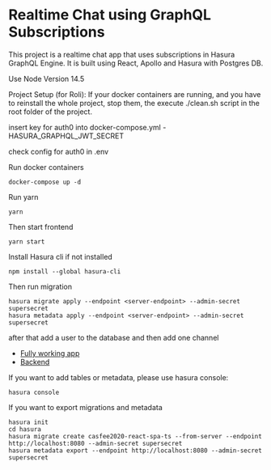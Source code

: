 # Realtime Chat using GraphQL Subscriptions

This project is a realtime chat app that uses subscriptions in Hasura GraphQL Engine. It is built using React, Apollo and Hasura with Postgres DB.

Use Node Version 14.5

Project Setup (for Roli): If your docker containers are running, and you have to reinstall the whole project, stop them, the execute ./clean.sh script in the root folder of the project.

insert key for auth0 into docker-compose.yml - HASURA_GRAPHQL_JWT_SECRET

check config for auth0 in .env

Run docker containers

```
docker-compose up -d
```

Run yarn

```
yarn
```

Then start frontend

```
yarn start
```

Install Hasura cli if not installed

```
npm install --global hasura-cli
```

Then run migration

```
hasura migrate apply --endpoint <server-endpoint> --admin-secret supersecret
hasura metadata apply --endpoint <server-endpoint> --admin-secret supersecret
```

after that add a user to the database and then add one channel

- [Fully working app](http://localhost:3000)
- [Backend](http://localhost:8080/console)

If you want to add tables or metadata, please use hasura console:

```
hasura console
```

If you want to export migrations and metadata

```
hasura init
cd hasura
hasura migrate create casfee2020-react-spa-ts --from-server --endpoint http://localhost:8080 --admin-secret supersecret
hasura metadata export --endpoint http://localhost:8080 --admin-secret supersecret
```
